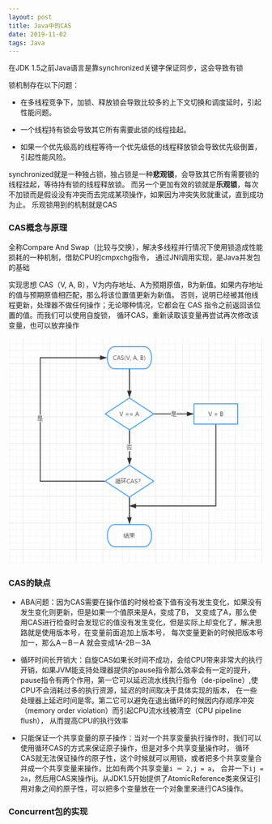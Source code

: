 ```yaml
---
layout: post
title: Java中的CAS
date: 2019-11-02
tags: Java
---
```


在JDK 1.5之前Java语言是靠synchronized关键字保证同步，这会导致有锁

锁机制存在以下问题：

+ 在多线程竞争下，加锁、释放锁会导致比较多的上下文切换和调度延时，引起性能问题。

+ 一个线程持有锁会导致其它所有需要此锁的线程挂起。

+ 如果一个优先级高的线程等待一个优先级低的线程释放锁会导致优先级倒置，引起性能风险。

synchronized就是一种独占锁，独占锁是一种**悲观锁**，会导致其它所有需要锁的线程挂起，等待持有锁的线程释放锁。
而另一个更加有效的锁就是**乐观锁**，每次不加锁而是假设没有冲突而去完成某项操作，如果因为冲突失败就重试，直到成功为止。
乐观锁用到的机制就是CAS

### **CAS概念与原理**

全称Compare And Swap（比较与交换），解决多线程并行情况下使用锁造成性能损耗的一种机制，借助CPU的cmpxchg指令，
通过JNI调用实现，是Java并发包的基础

实现思想 CAS（V, A, B），V为内存地址、A为预期原值，B为新值。如果内存地址的值与预期原值相匹配，那么将该位置值更新为新值。
否则，说明已经被其他线程更新，处理器不做任何操作；无论哪种情况，它都会在 CAS 指令之前返回该位置的值。而我们可以使用自旋锁，
循环CAS，重新读取该变量再尝试再次修改该变量，也可以放弃操作

![](/images/posts/Java内存区域/a2.png)

### **CAS的缺点**

+ ABA问题：因为CAS需要在操作值的时候检查下值有没有发生变化，如果没有发生变化则更新，但是如果一个值原来是A，变成了B，
又变成了A，那么使用CAS进行检查时会发现它的值没有发生变化，但是实际上却变化了，解决思路就是使用版本号，在变量前面追加上版本号，
每次变量更新的时候把版本号加一，那么A－B－A 就会变成1A-2B－3A  

+ 循环时间长开销大：自旋CAS如果长时间不成功，会给CPU带来非常大的执行开销，如果JVM能支持处理器提供的pause指令那么效率会有一定的提升，
pause指令有两个作用，第一它可以延迟流水线执行指令（de-pipeline）,使CPU不会消耗过多的执行资源，延迟的时间取决于具体实现的版本，
在一些处理器上延迟时间是零。第二它可以避免在退出循环的时候因内存顺序冲突（memory order violation）而引起CPU流水线被清空（CPU pipeline flush），
从而提高CPU的执行效率

+ 只能保证一个共享变量的原子操作：当对一个共享变量执行操作时，我们可以使用循环CAS的方式来保证原子操作，但是对多个共享变量操作时，
循环CAS就无法保证操作的原子性，这个时候就可以用锁，或者把多个共享变量合并成一个共享变量来操作，比如有两个共享变量```i ＝ 2,j = a```，
合并一下```ij = 2a```，然后用CAS来操作ij。从JDK1.5开始提供了AtomicReference类来保证引用对象之间的原子性，可以把多个变量放在一个对象里来进行CAS操作。

### **Concurrent包的实现**

